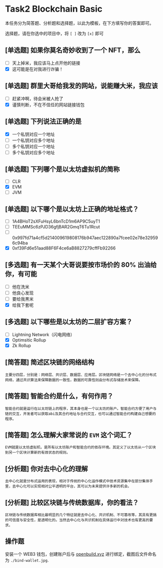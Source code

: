 # Task2 Blockchain Basic

本任务分为简答题、分析题和选择题，以此为模板，在下方填写你的答案即可。

选择题，请在你选中的项目中，将 `[ ]` 改为 `[x]` 即可

## [单选题] 如果你莫名奇妙收到了一个 NFT，那么

- [ ] 天上掉米，我应该马上点开他的链接
- [x] 这可能是在对我进行诈骗！

## [单选题] 群里大哥给我发的网站，说能赚大米，我应该

- [ ] 赶紧冲啊，待会米被人抢了
- [x] 谨慎判断，不在不信任的网站链接钱包

## [单选题] 下列说法正确的是

- [x] 一个私钥对应一个地址
- [ ] 一个私钥对应多个地址
- [ ] 多个私钥对应一个地址
- [ ] 多个私钥对应多个地址

## [单选题] 下列哪个是以太坊虚拟机的简称

- [ ] CLR
- [x] EVM
- [ ] JVM

## [单选题] 以下哪个是以太坊上正确的地址格式？

- [ ] 1A4BHoT2sXFuHsyL6bnTcD1m6AP9C5uyT1
- [ ] TEEuMMSc6zPJD36gfjBAR2GmqT6Tu1Rcut
- [ ] 0x997fd71a4cf5d214009619808176b947aec122890a7fcee02e78e329596c94ba
- [x] 0xf39Fd6e51aad88F6F4ce6aB8827279cffFb92266

## [多选题] 有一天某个大哥说要按市场价的 80% 出油给你，有可能

- [ ] 他在洗米
- [ ] 他良心发现
- [ ] 要给我黒米
- [x] 给我下套呢

## [多选题] 以下哪些是以太坊的二层扩容方案？

- [ ] Lightning Network（闪电网络）
- [x] Optimsitic Rollup
- [x] Zk Rollup

## [简答题] 简述区块链的网络结构

```
主要分四层，分别是：网络层、共识层、数据层、应用层。区块链网络是一个去中心化的分布式网络，通过共识算法来保障数据的一致性，数据的可靠性则由分布式存储技术来保障。
```

## [简答题] 智能合约是什么，有何作用？

```
智能合约就是运行在以太坊链上的程序，其本身也是一个以太坊的账户。智能合约方便了用户与链的交互，开发者可以获取abi及其合约地址与合约交互，也可以通过智能合约构建自己想要的程序。
```

## [简答题] 怎么理解大家常说的 `EVM` 这个词汇？

```
EVM就是以太坊虚拟机，是所有以太坊账户和智能合约的依存环境。其定义了以太坊从一个区块到另一个区块计算新的有效状态的规则。
```

## [分析题] 你对去中心化的理解

```
去中心化就是分布式运用的表现，相对于传统的中心化运作模式中技术资源集中在部分集体手里，去中心化可以实现相对公平透明的平台，其可以为未来提供许多新的机会。
```

## [分析题] 比较区块链与传统数据库，你的看法？

```
区块链与传统数据库相比最明显的几个特征就是去中心化、共识机制、不可篡改等，其具有更搞的可信度与安全性，是透明化的。当然去中心化与共识机制在具体运行中对技术也有更高的要求。
```

## 操作题

安装一个 WEB3 钱包，创建账户后与 [openbuild.xyz](https://openbuild.xyz/profile) 进行绑定，截图后文件命名为 `./bind-wallet.jpg`.
